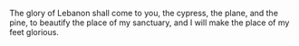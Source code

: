 The glory of Lebanon shall come to you, the cypress, the plane, and the pine, to beautify the place of my sanctuary, and I will make the place of my feet glorious.
